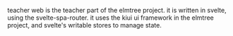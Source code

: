 teacher web is the teacher part of the elmtree project. it is written in svelte, using the svelte-spa-router. it uses the kiui ui framework in the elmtree project, and svelte's writable stores to manage state.